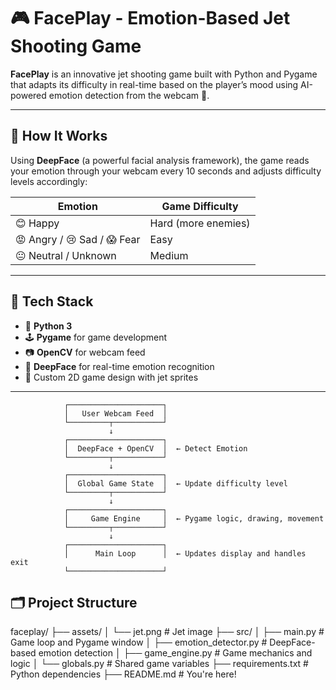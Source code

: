 # 🎮 FacePlay - Emotion-Based Jet Shooting Game

**FacePlay** is an innovative jet shooting game built with Python and Pygame that adapts its difficulty in real-time based on the player’s mood using AI-powered emotion detection from the webcam 🎯.

---

## 📸 How It Works

Using **DeepFace** (a powerful facial analysis framework), the game reads your emotion through your webcam every 10 seconds and adjusts difficulty levels accordingly:

| Emotion       | Game Difficulty |
|---------------|------------------|
| 😊 Happy       | Hard (more enemies) |
| 😡 Angry / 😢 Sad / 😱 Fear | Easy |
| 😐 Neutral / Unknown | Medium |

---

## 🧠 Tech Stack

- 🐍 **Python 3**
- 🕹 **Pygame** for game development
- 📷 **OpenCV** for webcam feed
- 🤖 **DeepFace** for real-time emotion recognition
- 🎨 Custom 2D game design with jet sprites

---
                ┌─────────────────────┐
                │   User Webcam Feed  │
                └─────────┬───────────┘
                          ↓
                ┌─────────────────────┐
                │  DeepFace + OpenCV  │  ← Detect Emotion
                └─────────┬───────────┘
                          ↓
                ┌─────────────────────┐
                │  Global Game State  │  ← Update difficulty level
                └─────────┬───────────┘
                          ↓
                ┌─────────────────────┐
                │     Game Engine     │  ← Pygame logic, drawing, movement
                └─────────┬───────────┘
                          ↓
                ┌─────────────────────┐
                │      Main Loop      │  ← Updates display and handles exit
                └─────────────────────┘


## 🗂 Project Structure

faceplay/ ├── assets/ │ └── jet.png # Jet image ├── src/ │ ├── main.py # Game loop and Pygame window │ ├── emotion_detector.py # DeepFace-based emotion detection │ ├── game_engine.py # Game mechanics and logic │ └── globals.py # Shared game variables ├── requirements.txt # Python dependencies ├── README.md # You're here!
